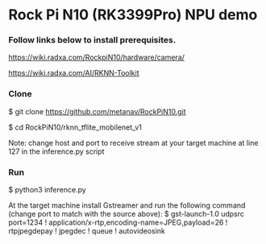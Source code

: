 # Rock Pi N10 (RK3399Pro) NPU demo


### Follow links below to install prerequisites.

https://wiki.radxa.com/RockpiN10/hardware/camera/

https://wiki.radxa.com/AI/RKNN-Toolkit

### Clone
$ git clone https://github.com/metanav/RockPiN10.git

$ cd RockPiN10/rknn_tflite_mobilenet_v1

Note: change host and port to receive stream at your target machine at line 127 in the inference.py script 

### Run
$ python3 inference.py

At the target machine install Gstreamer and run the following command (change port to match with the source above):
$ gst-launch-1.0 udpsrc port=1234  ! application/x-rtp,encoding-name=JPEG,payload=26  ! rtpjpegdepay ! jpegdec ! queue ! autovideosink



